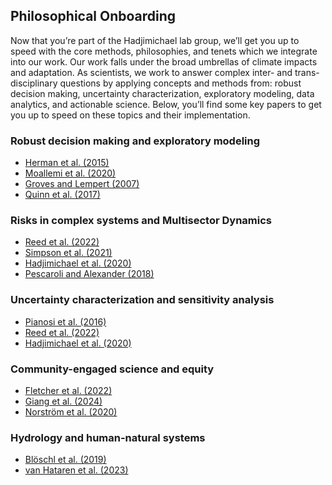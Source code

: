 ## Philosophical Onboarding

Now that you’re part of the Hadjimichael lab group, we’ll get you up to speed with the core methods, philosophies, and tenets which we integrate into our work. Our work falls under the broad umbrellas of climate impacts and adaptation. As scientists, we work to answer complex inter- and trans-disciplinary questions by applying concepts and methods from: robust decision making, uncertainty characterization, exploratory modeling, data analytics, and actionable science. Below, you’ll find some key papers to get you up to speed on these topics and their implementation.

### Robust decision making and exploratory modeling
- [Herman et al. (2015)](https://doi.org/10.1061/(ASCE)WR.1943-5452.0000509)
- [Moallemi et al. (2020)](https://doi.org/10.1016/j.gloenvcha.2020.102186)
- [Groves and Lempert (2007)](10.1016/j.gloenvcha.2006.11.006)
- [Quinn et al. (2017)](10.1016/j.envsoft.2017.02.017)

### Risks in complex systems and Multisector Dynamics
- [Reed et al. (2022)](https://doi.org/10.1029/2021EF002621)
- [Simpson et al. (2021)](https://doi.org/10.1016/j.oneear.2021.03.005)
- [Hadjimichael et al. (2020)](https://doi.org/10.1029/2020EF001503)
- [Pescaroli and Alexander (2018)](https://doi.org/10.1111/risa.13128)

### Uncertainty characterization and sensitivity analysis
- [Pianosi et al. (2016)](http://dx.doi.org/10.1016/j.envsoft.2016.02.008)
- [Reed et al. (2022)](https://doi.org/10.5281/ZENODO.6110623)
- [Hadjimichael et al. (2020)](https://doi.org/10.1029/2020WR028079)
  
### Community-engaged science and equity
- [Fletcher et al. (2022)](https://doi.org/10.1061/(ASCE)WR.1943-5452.0001573)
- [Giang et al. (2024)](https://doi.org/10.1073/pnas.2215688121)
- [Norström et al. (2020)](https://doi.org/10.1038/s41893-019-0448-2)

### Hydrology and human-natural systems
- [Blöschl et al. (2019)](https://doi.org/10.1080/02626667.2019.1620507)
- [van Hataren et al. (2023)](https://doi.org/10.1080/02626667.2023.2170754)
